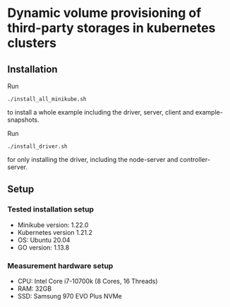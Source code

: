 # Dynamic volume provisioning of third-party storages in kubernetes clusters

## Installation
Run
```
./install_all_minikube.sh
```
to install a whole example including the driver, server, client and example-snapshots.

Run
```
./install_driver.sh
```
for only installing the driver, including the node-server and controller-server.

## Setup

### Tested installation setup
* Minikube version: 1.22.0
* Kubernetes version 1.21.2 
* OS: Ubuntu 20.04
* GO version: 1.13.8

### Measurement hardware setup
* CPU: Intel Core i7-10700k (8 Cores, 16 Threads)
* RAM: 32GB
* SSD: Samsung 970 EVO Plus NVMe
